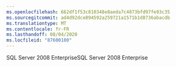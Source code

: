```yaml
---
ms.openlocfilehash: 662df1f53c810348e8aeda7c4873bfd97fe93c35
ms.sourcegitcommit: ad4d92dce894592a259721a1571b1d8736abacdb
ms.translationtype: MT
ms.contentlocale: fr-FR
ms.lasthandoff: 08/04/2020
ms.locfileid: "87600100"
---
```

<span data-ttu-id="9a3df-101">SQL Server 2008 Enterprise</span><span class="sxs-lookup"><span data-stu-id="9a3df-101">SQL Server 2008 Enterprise</span></span>
